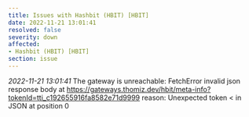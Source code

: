 ```yaml
---
title: Issues with Hashbit (HBIT) [HBIT]
date: 2022-11-21 13:01:41
resolved: false
severity: down
affected:
- Hashbit (HBIT) [HBIT]
section: issue
---
```


*2022-11-21 13:01:41* The gateway is unreachable: FetchError invalid json response body at https://gateways.thomiz.dev/hbit/meta-info?tokenId=tti_c192655916fa8582e71d9999 reason: Unexpected token < in JSON at position 0